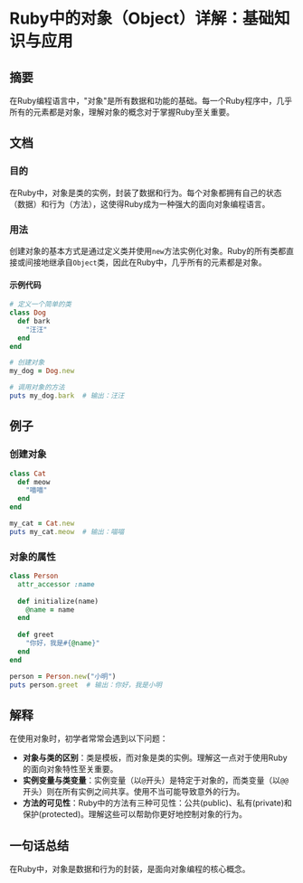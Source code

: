<!--
Meta Description: # Ruby中的对象（Object）详解：基础知识与应用 ## 摘要 在Ruby编程语言中，"对象"是所有数据和功能的基础。每一个Ruby程序中，几乎所有的元素都是对象，理解对象的概念对于掌握Ruby至关重要。 ## 文档 ### 目的 在Ruby中，对象是类的实例，封装了数据和行为。每个对象都拥有...
Meta Keywords: end, name, new, def, person
-->

# Ruby中的对象（Object）详解：基础知识与应用

## 摘要
在Ruby编程语言中，"对象"是所有数据和功能的基础。每一个Ruby程序中，几乎所有的元素都是对象，理解对象的概念对于掌握Ruby至关重要。

## 文档
### 目的
在Ruby中，对象是类的实例，封装了数据和行为。每个对象都拥有自己的状态（数据）和行为（方法），这使得Ruby成为一种强大的面向对象编程语言。

### 用法
创建对象的基本方式是通过定义类并使用`new`方法实例化对象。Ruby的所有类都直接或间接地继承自`Object`类，因此在Ruby中，几乎所有的元素都是对象。

#### 示例代码
```ruby
# 定义一个简单的类
class Dog
  def bark
    "汪汪"
  end
end

# 创建对象
my_dog = Dog.new

# 调用对象的方法
puts my_dog.bark  # 输出：汪汪
```

## 例子
### 创建对象
```ruby
class Cat
  def meow
    "喵喵"
  end
end

my_cat = Cat.new
puts my_cat.meow  # 输出：喵喵
```

### 对象的属性
```ruby
class Person
  attr_accessor :name
  
  def initialize(name)
    @name = name
  end
  
  def greet
    "你好，我是#{@name}"
  end
end

person = Person.new("小明")
puts person.greet  # 输出：你好，我是小明
```

## 解释
在使用对象时，初学者常常会遇到以下问题：
- **对象与类的区别**：类是模板，而对象是类的实例。理解这一点对于使用Ruby的面向对象特性至关重要。
- **实例变量与类变量**：实例变量（以`@`开头）是特定于对象的，而类变量（以`@@`开头）则在所有实例之间共享。使用不当可能导致意外的行为。
- **方法的可见性**：Ruby中的方法有三种可见性：公共(public)、私有(private)和保护(protected)。理解这些可以帮助你更好地控制对象的行为。

## 一句话总结
在Ruby中，对象是数据和行为的封装，是面向对象编程的核心概念。